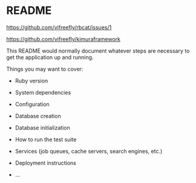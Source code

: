 # README




https://github.com/vifreefly/rbcat/issues/1

https://github.com/vifreefly/kimuraframework







This README would normally document whatever steps are necessary to get the
application up and running.

Things you may want to cover:

* Ruby version

* System dependencies

* Configuration

* Database creation

* Database initialization

* How to run the test suite

* Services (job queues, cache servers, search engines, etc.)

* Deployment instructions

* ...
